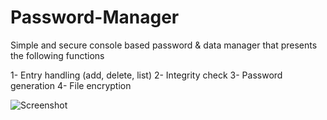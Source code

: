 # Password-Manager
Simple and secure console based password &amp; data manager that presents the following functions

1- Entry handling (add, delete, list)
2- Integrity check
3- Password generation
4- File encryption

![Screenshot](https://i.ibb.co/pnRSpGR/mainmenu.jpg)


